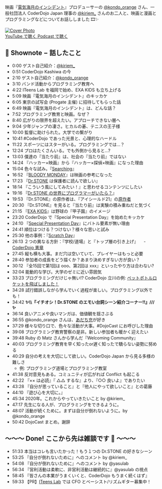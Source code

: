 映画『[電気海月のインシデント](https://jellyfish-movie.jp/)』プロデューサーの [@kondo_orange](https://twitter.com/kondo_orange) さん、一般社団法人 CoderDojo Japan 理事の [@kiriem_](https://twitter.com/kiriem_) さんのお二人と、映画と漫画とプログラミングなどについてお話ししました 🎞✨

<div class='episode-cover'>
  <a href='https://www.youtube.com/watch?v=EEcI-0O-1SA&list=PL94GDfaSQTmJxxnapafkApHYgQUJ6ABUU&index=17'
     target='_blank' rel='noopenner'>
    <img src='/podcasts/17.png' alt='Cover Photo'>
  </a>
  <div class='btn-cover'>
    <a class='btn-blue' href='https://www.youtube.com/watch?v=EEcI-0O-1SA&list=PL94GDfaSQTmJxxnapafkApHYgQUJ6ABUU&index=17' target='_blank' rel='noopenner'><i class='fa fa-youtube'></i> YouTube で聴く </a>
    <a class='btn-blue' href='https://podcasters.spotify.com/pod/show/coderdojo-japan/episodes/017---euhiu8' target='_blank' rel='noopenner'><i class='fas fa-podcast'></i> Podcast で聴く </a>
  </div>
</div>


## 📝 Shownote − 話したこと

- 0:00 ゲスト自己紹介：[@kiriem_](https://twitter.com/kiriem_)
- 0:51 CoderDojo Kashiwa の今
- 2:10 ゲスト自己紹介：[@kondo_orange](https://twitter.com/kondo_orange)
- 3:10 バンド活動からプログラミング教育へ
- 4:22 ITeens Lab を福岡で始め、EXA KIDS も立ち上げる
- 5:09 映画『電気海月のインシデント』のキッカケ
- 6:05 東京の試写会 (Progate 主催) に招待してもらった話
- 6:49 映画『電気海月のインシデント』は、どんな話？
- 7:52 プログラミング教育と映画。なぜ？
- 8:40 広がりの限界を超えたい。アプローチできない層へ
- 9:04 少年ジャンプの凄さ。ヒカルの碁、テニスの王子様
- 10:00 監督に助けられた。大学での繋がり
- 10:41 #CoderDojo であった光景と、心理的なハードル
- 11:22 スポーツにはスターがいる。プログラミングでは...？
- 12:24 プロはたくさんいる。でも外側から見ると...? 
- 13:03 僕達の『当たり前』は、社会の『当たり前』ではない
- 14:24 『ハッカー×映画』から『ハッカー×探偵×映画』になった理由
- 15:04 色々な試み。『[Searching](https://ja.wikipedia.org/wiki/Search/%E3%82%B5%E3%83%BC%E3%83%81)』
- 16:52 『[BLOODY MONDAY](https://ja.wikipedia.org/wiki/BLOODY_MONDAY)』は映画の参考になった
- 17:23 『[Dr.STONE](https://ja.wikipedia.org/wiki/Dr.STONE) は保護者に読んで欲しい』 
- 18:14 『こういう風にしてみたい！』と思わせるコンテンツにしたい
- 19:16 『[Dr.STONE の世界にプログラマーがいたら？](https://togetter.com/li/1446554)』
- 19:53 『Dr.STONE』の原作者は、『アイシールド21』の[原作者](https://ja.wikipedia.org/wiki/%E7%A8%B2%E5%9E%A3%E7%90%86%E4%B8%80%E9%83%8E)
- 20:30 『Dr.STONE』を見ると『当たり前』は実験の積み重ねだと気づく
- 21:15 『[EXA KIDS](https://exa-kids.org/)』は野球の『甲子園』のイメージ
- 23:20 CoderDojo で『Special Presentation Day』を始めたキッカケ
- 24:10 『[Special Presentation Day](https://coderdojo-kashiwa.com/newsData.php?id=8)』にバトル要素が無い理由
- 24:41 順位はつける？つけない？様々な思いと試み
- 25:30 他の事例：『[Scratch Day](https://day.scratch.mit.edu/)』
- 26:13 ２つの異なる方針：『学校/道場』と『トップ層の引き上げ』
　- [CoderDojo 憲章](https://coderdojo.jp/charter)
- 27:45 縦も横も大事。まだ穴は空いていて、プレイヤーはもっと必要
- 28:40 参加者の成長をどう描くか？あまり決めすぎない方が良い？
- 30:12 『全15回で第1回は ooo、第2回は xxx』といったやり方は合わない?
- 32:04 能動的な学び。大学のゼミに近い雰囲気
- 33:23 プログラミングだけじゃ無い!? CoderDojo 立川の例: [ペットボトルロケットを飛ばしました！](https://coderdojotachikawa.tamaliver.jp/e458665.html)
- 34:28 試行錯誤しながら学んでいく過程が楽しい。プログラミング以外でも！
- 34:42 **✨\\\『イチオシ！Dr.STONE のエモい台詞シーン紹介コーナー!!』///✨**
- 36:14 良いアニメや良いマンガは、価値観を揺さぶる
- 36:55 @kondo_orange さんは、[あだち充](https://ja.wikipedia.org/wiki/%E3%81%82%E3%81%A0%E3%81%A1%E5%85%85)が好き 
- 37:29 様々な切り口で、色々な活動が大事。#DojoCast にお呼びした理由
- 39:08 プログラミング教育警察の是非。新しい参加者も暖かく迎えたい
- 39:48 Ruby の Matz さんから学んだ『Welcoming Community』
- 40:03 プログラミング教育を早く知ったor遅く知ったで驕らない姿勢に努める
- 40:29 自分の考えを大切にして欲しい。CoderDojo Japan から見る多様の難しさ
  - 例: プログラミング道場とプログラミング教室
- 41:38 反対意見もある。コミュニティが広がれば Conflict も起こる
- 42:22 『×× は必読』『 △△ するな』より、『○○ 良いよ』でありたい
- 43:28 『自分が思っていること』と『他人にやって欲しいこと』との葛藤
- 44:10 『遊び心を大切に。』
- 45:34 2020年。これからやっていきたいこと by @kiriem_
- 47:17 先生になる人が、プログラミングをできるように。
- 48:07 活動が続くために。まずは自分が倒れないように。by @kondo_orange
- 50:42 DojoCast まとめ。謝辞

## 〜〜〜 Done! ここから先は雑談です 🍵 〜〜〜

- 51:33 本当はコレも言いたかった！もう１つの Dr.STONE の好きなシーン
- 53:25 『自分が倒れないために』へのコメント by @kiriem_
- 54:08 『自分が倒れないために』へのコメント by @yasulab
- 56:34 『営利活動は柔軟に、非営利活動は継続的に』@yasulab の視点
- 58:45 『皆さんの本業がうまくいくと、CoderDojo もうまく続くはず』
- 59:33 【PR】[ITeens Lab](https://iteenslab.com/) では CFO とベーシスト/リズムギター募集中！



